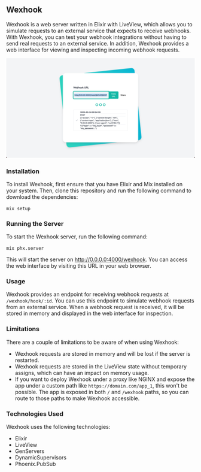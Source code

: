 ## Wexhook

Wexhook is a web server written in Elixir with LiveView, which allows you to simulate requests to an external service that expects to receive webhooks. With Wexhook, you can test your webhook integrations without having to send real requests to an external service. In addition, Wexhook provides a web interface for viewing and inspecting incoming webhook requests.

![demo](img/demo.png)


### Installation

To install Wexhook, first ensure that you have Elixir and Mix installed on your system. Then, clone this repository and run the following command to download the dependencies:

```shell
mix setup
```


### Running the Server

To start the Wexhook server, run the following command:

```shell
mix phx.server
```

This will start the server on http://0.0.0.0:4000/wexhook. You can access the web interface by visiting this URL in your web browser.


### Usage

Wexhook provides an endpoint for receiving webhook requests at `/wexhook/hook/:id`. You can use this endpoint to simulate webhook requests from an external service. When a webhook request is received, it will be stored in memory and displayed in the web interface for inspection.


### Limitations

There are a couple of limitations to be aware of when using Wexhook:

- Wexhook requests are stored in memory and will be lost if the server is restarted.
- Wexhook requests are stored in the LiveView state without temporary assigns, which can have an impact on memory usage.
- If you want to deploy Wexhook under a proxy like NGINX and expose the app under a custom path like `https://domain.com/app_1`, this won't be possible. The app is exposed in both `/` and `/wexhook` paths, so you can route to those paths to make Wexhook accessible.


### Technologies Used

Wexhook uses the following technologies:

- Elixir
- LiveView
- GenServers
- DynamicSupervisors
- Phoenix.PubSub

